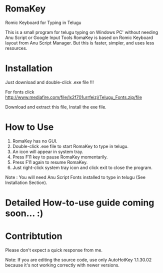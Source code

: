 # RomaKey
Romic Keyboard for Typing in Telugu

This is a small program for telugu typing on Windows PC' without needing Anu Script or Google Input Tools
RomaKey is based on Romic Keyboard layout from Anu Script Manager.
But this is faster, simpler, and uses less resources.

# Installation
Just download and double-click .exe file !!!

For fonts click http://www.mediafire.com/file/lx2f701urrfeizj/Telugu_Fonts.zip/file

Download and extract this file, Install the exe file.

# How to Use
1. RomaKey has no GUI.
2. Double-click .exe file to start RomaKey to type in telugu.
3. An icon will appear in system tray.
4. Press F11 key to pause RomaKey momentarily.
5. Press F11 again to resume RomaKey.
6. Just right-click system tray icon and click exit to close the program.

Note : You will need Anu Script Fonts installed to type in telugu (See Installation Section).

# Detailed How-to-use guide coming soon... :)

# Contribtution
Please don't expect a quick response from me.

Note: If you are editing the source code, use only AutoHotKey 1.1.30.02 because it's not working correctly with newer versions.

